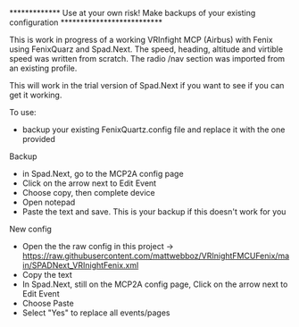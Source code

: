 ************* Use at your own risk!   Make backups of your existing configuration   **************************

This is work in progress of a working VRInfight MCP (Airbus) with Fenix using FenixQuarz and Spad.Next.    The speed, heading, altitude and virtible speed was written from scratch.   The radio /nav section was imported from an existing profile.

This will work in the trial version of Spad.Next if you want to see if you can get it working.


To use:
- backup your existing FenixQuartz.config file and replace it with the one provided

Backup
- in Spad.Next, go to the MCP2A config page
-   Click on the arrow next to Edit Event
-   Choose copy, then complete device
-   Open notepad
-   Paste the text and save.    This is your backup if this doesn't work for you

New config
  -   Open the the raw config in this project -> https://raw.githubusercontent.com/mattwebboz/VRInightFMCUFenix/main/SPADNext_VRInightFenix.xml
  -   Copy the text
  -   In Spad.Next, still on the MCP2A config page, Click on the arrow next to Edit Event
  -   Choose Paste
  -   Select "Yes" to replace all events/pages
